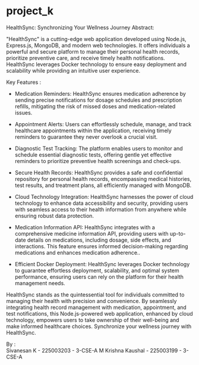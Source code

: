 # project_k
HealthSync: Synchronizing Your Wellness Journey
Abstract: 

"HealthSync" is a cutting-edge web application developed using Node.js, Express.js, MongoDB, and modern web technologies. It offers individuals a powerful and secure platform to manage their personal health records, prioritize preventive care, and receive timely health notifications. HealthSync leverages Docker technology to ensure easy deployment and scalability while providing an intuitive user experience.

Key Features : 

* Medication Reminders: HealthSync ensures medication adherence by sending precise notifications for dosage schedules and prescription refills, mitigating the risk of missed doses and medication-related issues.

* Appointment Alerts: Users can effortlessly schedule, manage, and track healthcare appointments within the application, receiving timely reminders to guarantee they never overlook a crucial visit.

* Diagnostic Test Tracking: The platform enables users to monitor and schedule essential diagnostic tests, offering gentle yet effective reminders to prioritize preventive health screenings and check-ups.

* Secure Health Records: HealthSync provides a safe and confidential repository for personal health records, encompassing medical histories, test results, and treatment plans, all efficiently managed with MongoDB.

* Cloud Technology Integration: HealthSync harnesses the power of cloud technology to enhance data accessibility and security, providing users with seamless access to their health information from anywhere while ensuring robust data protection.

* Medication Information API:  HealthSync integrates with a comprehensive medicine information API, providing users with up-to-date details on medications, including dosage, side effects, and interactions. This feature ensures informed decision-making regarding medications and enhances medication adherence..

* Efficient Docker Deployment: HealthSync leverages Docker technology to guarantee effortless deployment, scalability, and optimal system performance, ensuring users can rely on the platform for their health management needs.

HealthSync stands as the quintessential tool for individuals committed to managing their health with precision and convenience. By seamlessly integrating health record management with medication, appointment, and test notifications, this Node.js-powered web application, enhanced by cloud technology, empowers users to take ownership of their well-being and make informed healthcare choices. Synchronize your wellness journey with HealthSync.


By :  
Sivanesan K            - 225003203   - 3-CSE-A
M Krishna Kaushal - 225003199  -  3-CSE-A
